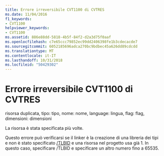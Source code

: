 ```yaml
---
title: Errore irreversibile CVT1100 di CVTRES
ms.date: 11/04/2016
f1_keywords:
- CVT1100
helpviewer_keywords:
- CVT1100
ms.assetid: 886e88dd-5818-4b5f-84f2-d2a3d75f0aaf
ms.openlocfilehash: c7e65ccc79852ec99dd2406398fe1b3cdecacde7
ms.sourcegitcommit: 6052185696adca270bc9bdbec45a626dd89cdcdd
ms.translationtype: MT
ms.contentlocale: it-IT
ms.lasthandoff: 10/31/2018
ms.locfileid: "50429302"
---
```

# <a name="cvtres-fatal-error-cvt1100"></a>Errore irreversibile CVT1100 di CVTRES

risorsa duplicata, tipo: tipo, nome: nome, language: lingua, flag: flag, dimensioni: dimensioni

La risorsa è stata specificata più volte.

Questo errore può verificarsi se il linker è la creazione di una libreria dei tipi e non è stato specificato [/TLBID](../../build/reference/tlbid-specify-resource-id-for-typelib.md) e una risorsa nel progetto usa già 1. In questo caso, specificare /TLBID e specificare un altro numero fino a 65535.